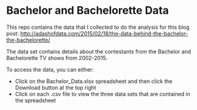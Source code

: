 # Bachelor and Bachelorette Data

This repo contains the data that I collected to do the analysis for this blog post: http://adashofdata.com/2015/02/18/the-data-behind-the-bachelor-the-bachelorette/

The data set contains details about the contestants from the Bachelor and Bachelorette TV shows from 2002-2015.

To access the data, you can either:
* Click on the Bachelor_Data.xlsx spreadsheet and then click the Download button at the top right
* Click on each .csv file to view the three data sets that are contained in the spreadsheet
